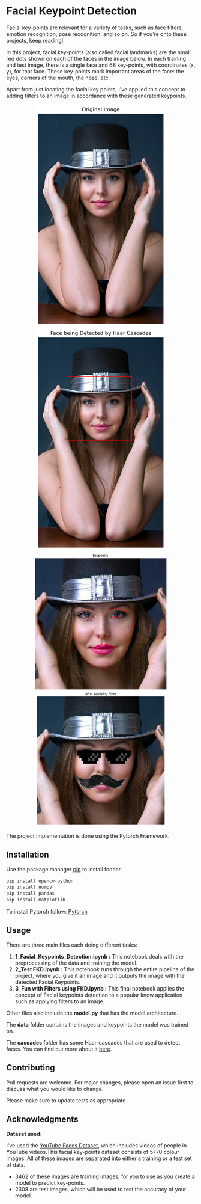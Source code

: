# Facial Keypoint Detection

Facial key-points are relevant for a variety of tasks, such as face filters, emotion recognition, pose recognition, and so on. So if you’re onto these projects, keep reading!

In this project, facial key-points (also called facial landmarks) are the small red dots shown on each of the faces in the image below. In each training and test image, there is a single face and 68 key-points, with coordinates (x, y), for that face. These key-points mark important areas of the face: the eyes, corners of the mouth, the nose, etc.

Apart from just locating the facial key points, I've applied this concept to adding filters to an image in accordance with these generated keypoints.

<p align="center">
  <img src="extras/og.png" width="350" title="hover text">
  <img src="extras/face.png" width="350" title="hover text">
  <img src="extras/keypoints.png" width="350" title="hover text">
  <img src="extras/fil.png" width="350" title="hover text">
</p>


The project implementation is done using the Pytorch Framework.

## Installation

Use the package manager [pip](https://pip.pypa.io/en/stable/) to install foobar.

```bash
pip install opencv-python
pip install numpy
pip install pandas
pip install matplotlib
```
To install Pytorch follow: [Pytorch](https://pytorch.org/get-started/locally/) 

## Usage

There are three main files each doing different tasks:

1) **1_Facial_Keypoints_Detection.ipynb :** This notebook deals with the preprocessing of the data and training the model.
2) **2_Test FKD.ipynb :** This notebook runs through the entire pipeline of the project, where you give it an image and it outputs the image with the detected Facial Keypoints.
3) **3_Fun with Filters using FKD.ipynb :** This final notebook applies the concept of Facial keypoints detection to a popular know application such as applying filters to an image.

Other files also include the **model.py** that has the model architecture. 

The **data** folder contains the images and keypoints the model was trained on. 

The **cascades** folder has some Haar-cascades that are used to detect faces. You can find out more about it [here](https://docs.opencv.org/3.4/db/d28/tutorial_cascade_classifier.html).

## Contributing
Pull requests are welcome. For major changes, please open an issue first to discuss what you would like to change.

Please make sure to update tests as appropriate.

## Acknowledgments
**Dataset used:**

I've used the [YouTube Faces Dataset](https://www.cs.tau.ac.il/~wolf/ytfaces/), which includes videos of people in YouTube videos.This facial key-points dataset consists of 5770 colour images. All of these images are separated into either a training or a test set of data.

* 3462 of these images are training images, for you to use as you create a model to predict key-points.
* 2308 are test images, which will be used to test the accuracy of your model.
